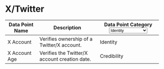 # X/Twitter

<table><thead><tr><th>Data Point Name</th><th>Description</th><th>Data Point Category<select><option value="lomLNr0I9Uvm" label="Identity" color="blue"></option><option value="4CcsGQO5qqP1" label="Activity" color="blue"></option><option value="vupUT60FMN6n" label="Credibility" color="blue"></option><option value="N1ap3SKQ2O9w" label="Skills [Developer]" color="blue"></option><option value="DHBuT13t8Hmk" label="Skills [Creator]" color="blue"></option></select></th></tr></thead><tbody><tr><td>X Account</td><td>Verifies ownership of a Twitter/X account.</td><td><span data-option="lomLNr0I9Uvm">Identity</span></td></tr><tr><td>X Account Age</td><td>Verifies the Twitter/X account creation date.</td><td><span data-option="vupUT60FMN6n">Credibility</span></td></tr></tbody></table>
